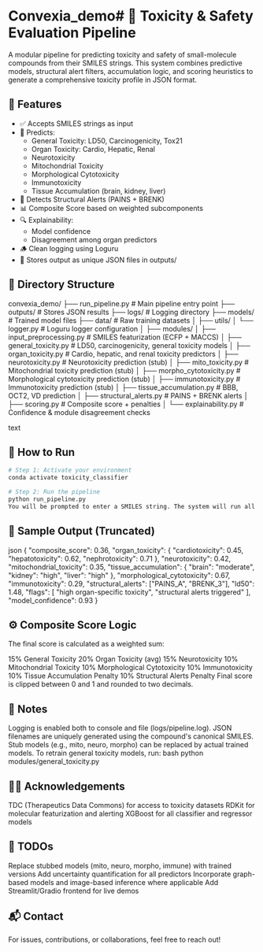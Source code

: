 # Convexia_demo# 🧪 Toxicity & Safety Evaluation Pipeline

A modular pipeline for predicting toxicity and safety of small-molecule compounds from their SMILES strings. This system combines predictive models, structural alert filters, accumulation logic, and scoring heuristics to generate a comprehensive toxicity profile in JSON format.

## 🚀 Features

- ✅ Accepts SMILES strings as input
- 🧠 Predicts:
  - General Toxicity: LD50, Carcinogenicity, Tox21
  - Organ Toxicity: Cardio, Hepatic, Renal
  - Neurotoxicity
  - Mitochondrial Toxicity
  - Morphological Cytotoxicity
  - Immunotoxicity
  - Tissue Accumulation (brain, kidney, liver)
- 🧨 Detects Structural Alerts (PAINS + BRENK)
- 📊 Composite Score based on weighted subcomponents
- 🔍 Explainability:
  - Model confidence
  - Disagreement among organ predictors
- 🪵 Clean logging using Loguru
- 📁 Stores output as unique JSON files in outputs/

## 📁 Directory Structure

convexia_demo/
├── run_pipeline.py # Main pipeline entry point
├── outputs/ # Stores JSON results
├── logs/ # Logging directory
├── models/ # Trained model files
├── data/ # Raw training datasets
│
├── utils/
│ └── logger.py # Loguru logger configuration
│
├── modules/
│ ├── input_preprocessing.py # SMILES featurization (ECFP + MACCS)
│ ├── general_toxicity.py # LD50, carcinogenicity, general toxicity models
│ ├── organ_toxicity.py # Cardio, hepatic, and renal toxicity predictors
│ ├── neurotoxicity.py # Neurotoxicity prediction (stub)
│ ├── mito_toxicity.py # Mitochondrial toxicity prediction (stub)
│ ├── morpho_cytotoxicity.py # Morphological cytotoxicity prediction (stub)
│ ├── immunotoxicity.py # Immunotoxicity prediction (stub)
│ ├── tissue_accumulation.py # BBB, OCT2, VD prediction
│ ├── structural_alerts.py # PAINS + BRENK alerts
│ ├── scoring.py # Composite score + penalties
│ └── explainability.py # Confidence & module disagreement checks

text

## 🧪 How to Run

```bash
# Step 1: Activate your environment
conda activate toxicity_classifier

# Step 2: Run the pipeline
python run_pipeline.py
You will be prompted to enter a SMILES string. The system will run all modules and save the result as a JSON file in outputs/.

```

##  🔬 Sample Output (Truncated)

json
{
  "composite_score": 0.36,
  "organ_toxicity": {
    "cardiotoxicity": 0.45,
    "hepatotoxicity": 0.62,
    "nephrotoxicity": 0.71
  },
  "neurotoxicity": 0.42,
  "mitochondrial_toxicity": 0.35,
  "tissue_accumulation": {
    "brain": "moderate",
    "kidney": "high",
    "liver": "high"
  },
  "morphological_cytotoxicity": 0.67,
  "immunotoxicity": 0.29,
  "structural_alerts": ["PAINS_A", "BRENK_3"],
  "ld50": 1.48,
  "flags": [
    "high organ-specific toxicity",
    "structural alerts triggered"
  ],
  "model_confidence": 0.93
}


## ⚙️ Composite Score Logic

The final score is calculated as a weighted sum:

15% General Toxicity
20% Organ Toxicity (avg)
15% Neurotoxicity
10% Mitochondrial Toxicity
10% Morphological Cytotoxicity
10% Immunotoxicity
10% Tissue Accumulation Penalty
10% Structural Alerts Penalty
Final score is clipped between 0 and 1 and rounded to two decimals.

##  📌 Notes

Logging is enabled both to console and file (logs/pipeline.log).
JSON filenames are uniquely generated using the compound's canonical SMILES.
Stub models (e.g., mito, neuro, morpho) can be replaced by actual trained models.
To retrain general toxicity models, run:
bash
python modules/general_toxicity.py


##  👩‍🔬 Acknowledgements

TDC (Therapeutics Data Commons) for access to toxicity datasets
RDKit for molecular featurization and alerting
XGBoost for all classifier and regressor models


##  🧠 TODOs

Replace stubbed models (mito, neuro, morpho, immune) with trained versions
Add uncertainty quantification for all predictors
Incorporate graph-based models and image-based inference where applicable
Add Streamlit/Gradio frontend for live demos


##  📬 Contact

For issues, contributions, or collaborations, feel free to reach out!
